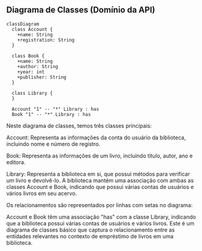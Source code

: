 ## Diagrama de Classes (Domínio da API)

```mermaid
classDiagram
  class Account {
    +name: String
    +registration: String
  }

  class Book {
    +name: String
    +author: String
    +year: int
    +publisher: String
  }

  class Library {
  }

  Account "1" -- "*" Library : has
  Book "1" -- "*" Library : has
```
Neste diagrama de classes, temos três classes principais:

Account: Representa as informações da conta do usuário da biblioteca, incluindo nome e número de registro.

Book: Representa as informações de um livro, incluindo título, autor, ano e editora.

Library: Representa a biblioteca em si, que possui métodos para verificar um livro e devolvê-lo. A biblioteca mantém uma associação com ambas as classes Account e Book, indicando que possui várias contas de usuários e vários livros em seu acervo.

Os relacionamentos são representados por linhas com setas no diagrama:

Account e Book têm uma associação "has" com a classe Library, indicando que a biblioteca possui várias contas de usuários e vários livros.
Este é um diagrama de classes básico que captura o relacionamento entre as entidades relevantes no contexto de empréstimo de livros em uma biblioteca.
